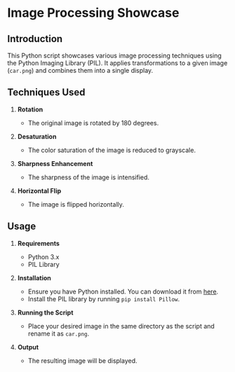 # Image Processing Showcase

## Introduction

This Python script showcases various image processing techniques using the Python Imaging Library (PIL). It applies transformations to a given image (`car.png`) and combines them into a single display.

## Techniques Used

1. **Rotation**
   - The original image is rotated by 180 degrees.

2. **Desaturation**
   - The color saturation of the image is reduced to grayscale.

3. **Sharpness Enhancement**
   - The sharpness of the image is intensified.

4. **Horizontal Flip**
   - The image is flipped horizontally.

## Usage

1. **Requirements**
   - Python 3.x
   - PIL Library

2. **Installation**
   - Ensure you have Python installed. You can download it from [here](https://www.python.org/downloads/).
   - Install the PIL library by running `pip install Pillow`.

3. **Running the Script**
   - Place your desired image in the same directory as the script and rename it as `car.png`.

4. **Output**
   - The resulting image will be displayed.
